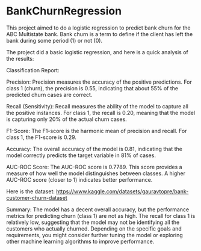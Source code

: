 # BankChurnRegression
This project aimed to do a logistic regression to predict bank churn
for the ABC Multistate bank. Bank churn is a term to define if the 
client has left the bank during some period (1) or not (0).

The project did a basic logistic regression, and here is a quick
analysis of the results:

Classification Report:

Precision: Precision measures the accuracy of the positive predictions. For class 1 (churn), the precision is 0.55, indicating that about 55% of the predicted churn cases are correct.

Recall (Sensitivity): Recall measures the ability of the model to capture all the positive instances. For class 1, the recall is 0.20, meaning that the model is capturing only 20% of the actual churn cases.

F1-Score: The F1-score is the harmonic mean of precision and recall. For class 1, the F1-score is 0.29.

Accuracy: The overall accuracy of the model is 0.81, indicating that the model correctly predicts the target variable in 81% of cases.

AUC-ROC Score: The AUC-ROC score is 0.7789. This score provides a measure of how well the model distinguishes between classes. A higher AUC-ROC score (closer to 1) indicates better performance.

Here is the dataset: https://www.kaggle.com/datasets/gauravtopre/bank-customer-churn-dataset

Summary:
The model has a decent overall accuracy, but the performance metrics for predicting churn (class 1) are not as high. The recall for class 1 is relatively low, suggesting that the model may not be identifying all the customers who actually churned. Depending on the specific goals and requirements, you might consider further tuning the model or exploring other machine learning algorithms to improve performance.
